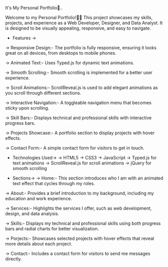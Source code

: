 It's My Personal Portfolio🫰..

Welcome to my Personal Portfolio!🧑‍🦱 This project showcases my skills, projects, and experience as a Web Developer, Designer, and Data Analyst. It is designed to be visually appealing, responsive, and easy to navigate.

* Features ->
  
-> Responsive Design:- The portfolio is fully responsive, ensuring it looks great on all devices, from desktops to mobile phones.

-> Animated Text:- Uses Typed.js for dynamic text animations.

-> Smooth Scrolling:- Smooth scrolling is implemented for a better user experience.

-> Scroll Animations:- ScrollReveal.js is used to add elegant animations as you scroll through different sections.

-> Interactive Navigation:- A toggleable navigation menu that becomes sticky upon scrolling.

-> Skill Bars:- Displays technical and professional skills with interactive progress bars.

-> Projects Showcase:- A portfolio section to display projects with hover effects.

-> Contact Form:- A simple contact form for visitors to get in touch.

* Technologies Used->
 -> HTML5
 -> CSS3
 -> JavaScript
 -> Typed.js for text animations
 -> ScrollReveal.js for scroll animations
 -> jQuery for smooth scrolling
  
* Sections->
-> Home:-
This section introduces who I am with an animated text effect that cycles through my roles.

-> About:-
Provides a brief introduction to my background, including my education and work experience.

-> Services:-
Highlights the services I offer, such as web development, design, and data analysis.

-> Skills:-
Displays my technical and professional skills using both progress bars and radial charts for better visualization.

-> Porjects:-
Showcases selected projects with hover effects that reveal more details about each project.

-> Contact:-
Includes a contact form for visitors to send me messages directly.
